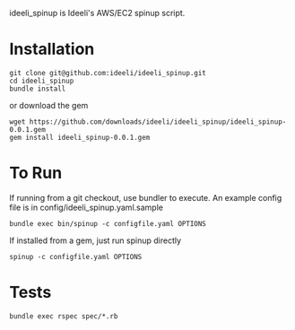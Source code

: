 ideeli_spinup is Ideeli's AWS/EC2 spinup script.

Installation 
============

```
git clone git@github.com:ideeli/ideeli_spinup.git
cd ideeli_spinup
bundle install
```

or download the gem
```
wget https://github.com/downloads/ideeli/ideeli_spinup/ideeli_spinup-0.0.1.gem
gem install ideeli_spinup-0.0.1.gem
```

To Run
======

If running from a git checkout, use bundler to execute. An example config file is in config/ideeli_spinup.yaml.sample

```
bundle exec bin/spinup -c configfile.yaml OPTIONS
```

If installed from a gem, just run spinup directly
```
spinup -c configfile.yaml OPTIONS
```

Tests
=====

```
bundle exec rspec spec/*.rb
```



